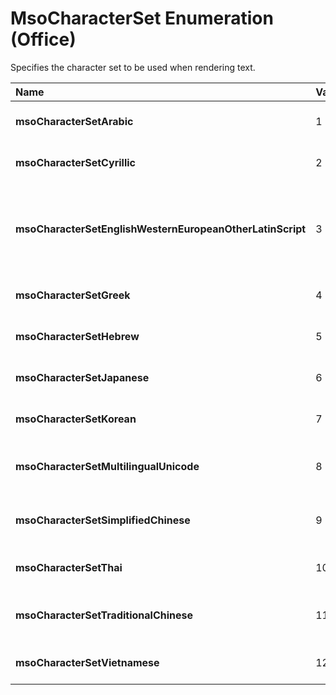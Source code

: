 
# MsoCharacterSet Enumeration (Office)

Specifies the character set to be used when rendering text.



|**Name**|**Value**|**Description**|
|:-----|:-----|:-----|
| **msoCharacterSetArabic**|1|Arabic character set.|
| **msoCharacterSetCyrillic**|2|Cyrillic character set.|
| **msoCharacterSetEnglishWesternEuropeanOtherLatinScript**|3|English, Western European, and other Latin script character set.|
| **msoCharacterSetGreek**|4|Greek character set.|
| **msoCharacterSetHebrew**|5|Hebrew character set.|
| **msoCharacterSetJapanese**|6|Japanese character set.|
| **msoCharacterSetKorean**|7|Korean character set.|
| **msoCharacterSetMultilingualUnicode**|8|Multilingual Unicode character set.|
| **msoCharacterSetSimplifiedChinese**|9|Simplified Chinese character set.|
| **msoCharacterSetThai**|10|Thai character set.|
| **msoCharacterSetTraditionalChinese**|11|Traditional Chinese character set.|
| **msoCharacterSetVietnamese**|12|Vietnamese character set.|
